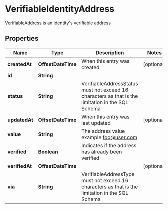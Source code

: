 

# VerifiableIdentityAddress

VerifiableAddress is an identity's verifiable address

## Properties

| Name | Type | Description | Notes |
|------------ | ------------- | ------------- | -------------|
|**createdAt** | **OffsetDateTime** | When this entry was created |  [optional] |
|**id** | **String** |  |  |
|**status** | **String** | VerifiableAddressStatus must not exceed 16 characters as that is the limitation in the SQL Schema |  |
|**updatedAt** | **OffsetDateTime** | When this entry was last updated |  [optional] |
|**value** | **String** | The address value  example foo@user.com |  |
|**verified** | **Boolean** | Indicates if the address has already been verified |  |
|**verifiedAt** | **OffsetDateTime** |  |  [optional] |
|**via** | **String** | VerifiableAddressType must not exceed 16 characters as that is the limitation in the SQL Schema |  |



